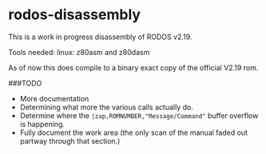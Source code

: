 # rodos-disassembly
This is a work in progress disassembly of RODOS v2.19.

Tools needed:
linux: z80asm and z80dasm

As of now this does compile to a binary exact copy of the official V2.19 rom.

###TODO
* More documentation
* Determining what more the various calls actually do.
* Determine where the `|zap,ROMNUMBER,"Message/Command"` buffer overflow is happening.
* Fully document the work area (the only scan of the manual faded out partway through that section.)
